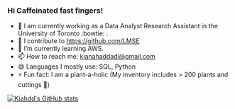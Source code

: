### Hi Caffeinated fast fingers! 

- 🔭 I am currently working as a Data Analyst Research Assistant in the University of Toronto :bowtie: .
- 👯 I contribute to https://github.com/LMSE
- 🌱 I’m currently learning AWS.
- 📫 How to reach me: kianahaddadi@gmail.com
- 😄 Languages I mostly use: SQL, Python
- ⚡ Fun fact: I am a plant-a-holic (My inventory includes > 200 plants and cuttings :leaves:)

[![Kiahdd's GitHub stats](https://github-readme-stats.vercel.app/api?username=kiahdd&hide=stars,prs,issues)](https://github.com/anuraghazra/github-readme-stats)

<!--
**kiahdd/kiahdd** is a ✨ _special_ ✨ repository because its `README.md` (this file) appears on your GitHub profile.

Here are some ideas to get you started:

- 🔭 I’m currently working on ...
- 🌱 I’m currently learning ...
- 👯 I’m looking to collaborate on ...
- 🤔 I’m looking for help with ...
- 💬 Ask me about ...
- 📫 How to reach me: ...
- 😄 Pronouns: ...
- ⚡ Fun fact: ...
-->

